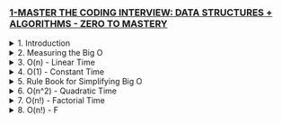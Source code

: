 ### [1-MASTER THE CODING INTERVIEW: DATA STRUCTURES + ALGORITHMS - ZERO TO MASTERY](/courses/ds/1.md)

<details>
  <summary>1. Introduction </summary>

# Introduction

<img width="1089" alt="image" src="https://github.com/omeatai/My-Tutorials/assets/32337103/7f5ca60c-29c8-4305-8efe-856328fe0b11">
<img width="1266" alt="image" src="https://github.com/omeatai/My-Tutorials/assets/32337103/c1a27b98-e0a5-465c-8315-67904460777c">

# #END </details>

<details>
  <summary>2. Measuring the Big O </summary>

# Measuring the Big O

<img width="1266" alt="image" src="https://github.com/omeatai/My-Tutorials/assets/32337103/dda2dee4-a8bd-4936-80b2-03c460f2205b">  

# Example 1:

```js
const nemo = ['nemo'];

function findNemo(array) {
  for (let i = 0; i < array.length; i++) {
    if (array[i] === 'nemo') {
      console.log('Found NEMO!');
    }
  }
}

findNemo(nemo);
```

<img width="1266" alt="image" src="https://github.com/omeatai/My-Tutorials/assets/32337103/2c40ecbb-8a35-492a-a9ea-b83f2c691341">

# Example 2: Big O and Scalabnility

```js
const nemo = ['nemo'];

function findNemo(array) {
  for (let i = 0; i < array.length; i++) {
    if (array[i] === 'nemo') {
      console.log('Found NEMO!');
    }
  }
}

function findNemo2(array) {
  let t0 = performance.now();
  for (let i = 0; i < array.length; i++) {
    if (array[i] === 'nemo') {
      console.log('Found NEMO!');
    }
  }
  let t1 = performance.now();
  console.log('Call to find Nemo took ' + (t1 - t0) + ' milliseconds');
}

findNemo2(nemo); 
```

<img width="1266" alt="image" src="https://github.com/omeatai/My-Tutorials/assets/32337103/3cc3cc12-9d4a-4dd1-bb4d-d0edea9e631a">

# Example 3:

```js
const nemo = ['nemo'];

const large = new Array(1000).fill('nemo');

function findNemo(array) {
  for (let i = 0; i < array.length; i++) {
    if (array[i] === 'nemo') {
      console.log('Found NEMO!');
    }
  }
}

function findNemo2(array) {
  let t0 = performance.now();
  for (let i = 0; i < array.length; i++) {
    if (array[i] === 'nemo') {
      console.log('Found NEMO!');
    }
  }
  let t1 = performance.now();
  console.log('Call to find Nemo took ' + (t1 - t0) + ' milliseconds');
}

findNemo2(large); 
```

<img width="1266" alt="image" src="https://github.com/omeatai/My-Tutorials/assets/32337103/7530a16e-44f7-4ded-8671-734a2cedd0c6">

# #END </details>

<details>
  <summary>3. O(n) - Linear Time </summary>

# O(n) - Linear Time

# Example 1:

```js
const nemo = ['nemo'];

const large = new Array(5).fill('nemo');

function findNemo(array) {
  let count = 0;
  for (let i = 0; i < array.length; i++) {
    if (array[i] === 'nemo') {
      console.log('Found NEMO!');
    }
    count += 1;
  }
  console.log(`O(${count})`)
}

findNemo(large); // O(n) ----> Linear Time
```

<img width="1266" alt="image" src="https://github.com/omeatai/My-Tutorials/assets/32337103/4d49bd0d-69f6-4dc6-acb7-8eb1e194448b">

# Example 2:

```js
// What is the Big O of the below function? (Hint, you may want to go line by line)
function funChallenge(input) {
  let a = 10; // O(1)
  a = 50 + 3; // O(1)

  for (let i = 0; i < input.length; i++) { // O(n)
    anotherFunction(); // O(n)
    let stranger = true; // O(n)
    a++; // O(n)
  }
  return a; // O(1)
}

function anotherFunction() {
  return 60 + 5;
}

console.log(funChallenge([1, 2, 3, 4, 5])) // O(3 + 4n) ---> O(n)
```

<img width="1316" alt="image" src="https://github.com/omeatai/My-Tutorials/assets/32337103/f1e8e60b-548f-4d0d-aac2-1ec992d5a533">

# Example 3:

```js
// What is the Big O of the below function? (Hint, you may want to go line by line)
function anotherFunChallenge(input) {
  let a = 5; // O(1)
  let b = 10; // O(1)
  let c = 50; // O(1)
  for (let i = 0; i < input; i++) { // O(n)
    let x = i + 1; // O(n)
    let y = i + 2; // O(n)
    let z = i + 3; // O(n)
  }
  for (let j = 0; j < input; j++) { // O(n)
    let p = j * 2; // O(n)
    let q = j * 2; // O(n)
  }
  let whoAmI = "I don't know"; // O(1)
}

anotherFunChallenge([1, 2, 3, 4, 5]) // O(4 + 7n) ----> O(n)
```

# #END </details>

<details>
  <summary>4. O(1) - Constant Time </summary>

# O(1) - Constant Time

# Example 1:

```js
const boxes = [0, 1, 2, 3, 4, 5];

function logFirstTwoBoxes(boxes) {
  console.log(boxes[0]); // 0(1)
  console.log(boxes[1]); // 0(1)
}

logFirstTwoBoxes(boxes)  // O(1) ----> Constant Time
```

<img width="1316" alt="image" src="https://github.com/omeatai/My-Tutorials/assets/32337103/0b9d7f2d-d4d4-4934-8b75-40943d0951ac">

# #END </details>

<details>
  <summary>5. Rule Book for Simplifying Big O </summary>

# Rule Book for Simplifying Big O 

- Rule 1: Worst Case - Big O always looks for the worse case scenerio.
- Rule 2: Remove Constants - Always drop the contants
- Rule 3: Different terms for inputs - Always keep loops for different Arrays as different O notations eg. O(n + a)
- Rule 4: Drop Non Dominants - Dominants are notations with higher occurence compared to its Big O counterpart.

<img width="1313" alt="image" src="https://github.com/omeatai/My-Tutorials/assets/32337103/5d405b0e-80c7-4a0c-9581-3532258ed2a0">

# Cheat Sheet

<img width="1313" alt="image" src="https://github.com/omeatai/My-Tutorials/assets/32337103/310fc765-7f75-4f91-98a0-f4e1bab31bdf">
<img width="1313" alt="image" src="https://github.com/omeatai/My-Tutorials/assets/32337103/0925db37-c7e0-4553-a255-dc9bfe591871">

# #END </details>

<details>
  <summary>6. O(n^2) - Quadratic Time </summary>

# O(n^2) - Quadratic Time

# Example 1:

```js
//Log all pairs of array

const boxes = ['a', 'b', 'c', 'd', 'e'];
function logAllPairsOfArray(array) {
  for (let i = 0; i < array.length; i++) {
    for (let j = 0; j < array.length; j++) {
      console.log(array[i], array[j])
    }
  }
}

logAllPairsOfArray(boxes) // O(n * n) ----> O(n^2)
```

<img width="1313" alt="image" src="https://github.com/omeatai/My-Tutorials/assets/32337103/dd0d468a-62ca-4186-a9fd-de9392d2414b">

# Example 2:

```js
function printAllNumbersThenAllPairSums(numbers) {

  console.log('these are the numbers:'); // O(1)
  numbers.forEach(function(number) { // O(n)
    console.log(number);
  });

  console.log('and these are their sums:'); // O(1)
  numbers.forEach(function(firstNumber) { // O(n^2)
    numbers.forEach(function(secondNumber) {
      console.log(firstNumber + secondNumber);
    });
  });
}

printAllNumbersThenAllPairSums([1, 2, 3, 4, 5]) // O(n^2 + n + 2) ---> O(n^2)
```

<img width="1313" alt="image" src="https://github.com/omeatai/My-Tutorials/assets/32337103/e2cee019-165c-46f9-ae59-c7b88f458b7a">

# #END </details>

<details>
  <summary>7. O(n!) - Factorial Time </summary>

# O(n!) - Factorial Time

```java
void nFacRuntimeFunc(int n) {
  for(int i=0; i<n; i++) {
    nFacRuntimeFunc(n-1);
  }
}
```

<img width="1313" alt="image" src="https://github.com/omeatai/My-Tutorials/assets/32337103/1b8a8753-fcbc-48e4-9aa9-b510d3c67ed1">
<img width="1313" alt="image" src="https://github.com/omeatai/My-Tutorials/assets/32337103/84e47905-2477-450c-9d88-6ad0d06f12fc">

# #END </details>

<details>
  <summary>8. O(n!) - F </summary>

# O(n!) - F

```js

```

```js

```

```js

```

```js

```

```js

```

```js

```

# #END </details>
